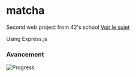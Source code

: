 # matcha
Second web project from 42's school [Voir le sujet](https://github.com/yfuks/matcha/blob/master/matcha.fr.pdf)

Using Express.js

### Avancement

![Progress](http://progressed.io/bar/5)
